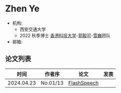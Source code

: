 # Zhen Ye

- 机构:
  - 西安交通大学
  - 2022 秋季博士 [香港科技大学](../Institutions/HKUST_香港科技大学.md)-[郭毅可](../Authors/Yike_Guo_(郭毅可).md)-[雪巍](../Authors/Wei_Xue_(雪巍).md)团队
- 邮箱: 

## 论文列表

| 时间 | 作者序 | 论文 | 发表 |
|:-:|:-:|---|---|
| 2024.04.23 | No.01/13 | [FlashSpeech](../Models/Diffusion/2024.04.23_FlashSpeech.md) |
